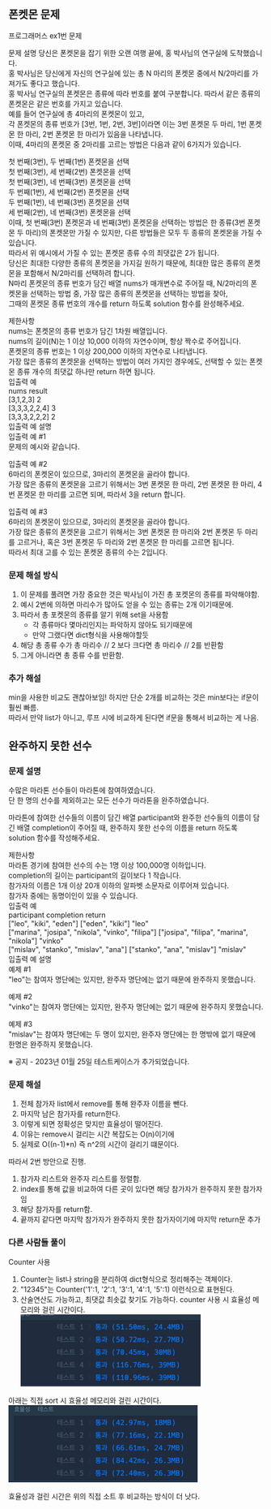 

## 폰켓몬 문제
프로그래머스 ex1번 문제

문제 설명
당신은 폰켓몬을 잡기 위한 오랜 여행 끝에, 홍 박사님의 연구실에 도착했습니다.  
홍 박사님은 당신에게 자신의 연구실에 있는 총 N 마리의 폰켓몬 중에서 N/2마리를 가져가도 좋다고 했습니다.  
홍 박사님 연구실의 폰켓몬은 종류에 따라 번호를 붙여 구분합니다. 따라서 같은 종류의 폰켓몬은 같은 번호를 가지고 있습니다.  
예를 들어 연구실에 총 4마리의 폰켓몬이 있고,  
각 폰켓몬의 종류 번호가 [3번, 1번, 2번, 3번]이라면 이는 3번 폰켓몬 두 마리, 1번 폰켓몬 한 마리, 2번 폰켓몬 한 마리가 있음을 나타냅니다.  
이때, 4마리의 폰켓몬 중 2마리를 고르는 방법은 다음과 같이 6가지가 있습니다.

첫 번째(3번), 두 번째(1번) 폰켓몬을 선택  
첫 번째(3번), 세 번째(2번) 폰켓몬을 선택  
첫 번째(3번), 네 번째(3번) 폰켓몬을 선택  
두 번째(1번), 세 번째(2번) 폰켓몬을 선택  
두 번째(1번), 네 번째(3번) 폰켓몬을 선택  
세 번째(2번), 네 번째(3번) 폰켓몬을 선택  
이때, 첫 번째(3번) 폰켓몬과 네 번째(3번) 폰켓몬을 선택하는 방법은 한 종류(3번 폰켓몬 두 마리)의 폰켓몬만 가질 수 있지만, 다른 방법들은 모두 두 종류의 폰켓몬을 가질 수 있습니다.  
따라서 위 예시에서 가질 수 있는 폰켓몬 종류 수의 최댓값은 2가 됩니다.  
당신은 최대한 다양한 종류의 폰켓몬을 가지길 원하기 때문에, 최대한 많은 종류의 폰켓몬을 포함해서 N/2마리를 선택하려 합니다.   
N마리 폰켓몬의 종류 번호가 담긴 배열 nums가 매개변수로 주어질 때, N/2마리의 폰켓몬을 선택하는 방법 중, 가장 많은 종류의 폰켓몬을 선택하는 방법을 찾아,  
그때의 폰켓몬 종류 번호의 개수를 return 하도록 solution 함수를 완성해주세요.

제한사항  
nums는 폰켓몬의 종류 번호가 담긴 1차원 배열입니다.  
nums의 길이(N)는 1 이상 10,000 이하의 자연수이며, 항상 짝수로 주어집니다.  
폰켓몬의 종류 번호는 1 이상 200,000 이하의 자연수로 나타냅니다.  
가장 많은 종류의 폰켓몬을 선택하는 방법이 여러 가지인 경우에도, 선택할 수 있는 폰켓몬 종류 개수의 최댓값 하나만 return 하면 됩니다.  
입출력 예  
nums	result  
[3,1,2,3]	2  
[3,3,3,2,2,4]	3  
[3,3,3,2,2,2]	2  
입출력 예 설명  
입출력 예 #1  
문제의 예시와 같습니다.  

입출력 예 #2  
6마리의 폰켓몬이 있으므로, 3마리의 폰켓몬을 골라야 합니다.  
가장 많은 종류의 폰켓몬을 고르기 위해서는 3번 폰켓몬 한 마리, 2번 폰켓몬 한 마리, 4번 폰켓몬 한 마리를 고르면 되며, 따라서 3을 return 합니다.  

입출력 예 #3  
6마리의 폰켓몬이 있으므로, 3마리의 폰켓몬을 골라야 합니다.  
가장 많은 종류의 폰켓몬을 고르기 위해서는 3번 폰켓몬 한 마리와 2번 폰켓몬 두 마리를 고르거나, 혹은 3번 폰켓몬 두 마리와 2번 폰켓몬 한 마리를 고르면 됩니다.  
따라서 최대 고를 수 있는 폰켓몬 종류의 수는 2입니다.  

### 문제 해설 방식
1) 이 문제를 풀려면 가장 중요한 것은 박사님이 가진 총 포켓몬의 종류를 파악해야함.
2) 예시 2번에 의하면 마리수가 많아도 얻을 수 있는 종류는 2개 이기때문에.
3) 따라서 총 포켓몬의 종류를 알기 위해 set을 사용함 
   - 각 종류마다 몇마리인지는 파악하지 않아도 되기때문에
   - 만약 그랬다면 dict형식을 사용해야할듯
4) 해당 총 종류 수가  총 마리수 // 2 보다 크다면 총 마리수 // 2를 반환함
5) 그게 아니라면 총 종류 수를 반환함.

### 추가 해설
min을 사용한 비교도 괜찮아보임!
하지만 단순 2개를 비교하는 것은 min보다는 if문이 훨씬 빠름.  
따라서 만약 list가 아니고, 루프 시에 비교하게 된다면 if문을 통해서 비교하는 게 나음.

## 완주하지 못한 선수
### 문제 설명  
수많은 마라톤 선수들이 마라톤에 참여하였습니다.  
단 한 명의 선수를 제외하고는 모든 선수가 마라톤을 완주하였습니다.  

마라톤에 참여한 선수들의 이름이 담긴 배열 participant와 완주한 선수들의 이름이 담긴 배열 completion이 주어질 때, 완주하지 못한 선수의 이름을 return 하도록 solution 함수를 작성해주세요.  

제한사항  
마라톤 경기에 참여한 선수의 수는 1명 이상 100,000명 이하입니다.  
completion의 길이는 participant의 길이보다 1 작습니다.  
참가자의 이름은 1개 이상 20개 이하의 알파벳 소문자로 이루어져 있습니다.  
참가자 중에는 동명이인이 있을 수 있습니다.  
입출력 예  
participant	completion	return  
["leo", "kiki", "eden"]	["eden", "kiki"]	"leo"  
["marina", "josipa", "nikola", "vinko", "filipa"]	["josipa", "filipa", "marina", "nikola"]	"vinko"  
["mislav", "stanko", "mislav", "ana"]	["stanko", "ana", "mislav"]	"mislav"  
입출력 예 설명  
예제 #1  
"leo"는 참여자 명단에는 있지만, 완주자 명단에는 없기 때문에 완주하지 못했습니다.  

예제 #2  
"vinko"는 참여자 명단에는 있지만, 완주자 명단에는 없기 때문에 완주하지 못했습니다.  

예제 #3  
"mislav"는 참여자 명단에는 두 명이 있지만, 완주자 명단에는 한 명밖에 없기 때문에 한명은 완주하지 못했습니다.  

※ 공지 - 2023년 01월 25일 테스트케이스가 추가되었습니다.  

### 문제 해설
1) 전체 참가자 list에서 remove를 통해 완주자 이름을 뺀다.
2) 마지막 남은 참가자를 return한다.
3) 이렇게 되면 정확성은 맞지만 효율성이 떨어진다.
4) 이유는 remove시 걸리는 시간 복잡도는 O(n)이기에
5) 실제로 O((n-1)*n) 즉 n^2의 시간이 걸리기 떄문이다.

따라서 2번 방안으로 진행.
1) 참가자 리스트와 완주자 리스트를 정렬함.
2) index를 통해 값을 비교하여 다른 곳이 있다면 해당 참가자가 완주하지 못한 참가자임
3) 해당 참가자를 return함.
4) 끝까지 같다면 마지막 참가자가 완주하지 못한 참가자이기에 마지막 return문 추가

### 다른 사람들 풀이

Counter 사용
1) Counter는 list나 string을 분리하여 dict형식으로 정리해주는 객체이다.
2) "12345"는 Counter('1':1, '2':1, '3':1, '4':1, '5':1) 이런식으로 표현된다.
3) 산술연산도 가능하고, 최댓값 최솟값 찾기도 가능하다.
counter 사용 시 효율성 메모리와 걸린 시간이다.
![img.png](img.png)

아래는 직접 sort 시 효율성 메모리와 걸린 시간이다.
![img_1.png](img_1.png)

효율성과 걸린 시간은 위의 직접 소트 후 비교하는 방식이 더 낫다.
